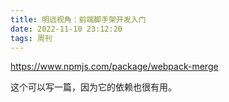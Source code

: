```yaml
---
title: 明远视角：前端脚手架开发入门
date: 2022-11-10 23:12:20
tags: 周刊
---
```




https://www.npmjs.com/package/webpack-merge

这个可以写一篇，因为它的依赖也很有用。

